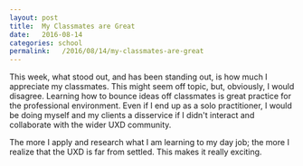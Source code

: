 ```yaml
---
layout: post
title:  My Classmates are Great
date:   2016-08-14
categories: school
permalink:   /2016/08/14/my-classmates-are-great
---
```


This week, what stood out, and has been standing out, is how much I appreciate my classmates. This might seem off topic, but, obviously, I would disagree. Learning how to bounce ideas off classmates is great practice for the professional environment. Even if I end up as a solo practitioner, I would be doing myself and my clients a disservice if I didn't interact and collaborate with the wider UXD community.

The more I apply and research what I am learning to my day job; the more I realize that the UXD is far from settled. This makes it really exciting.
